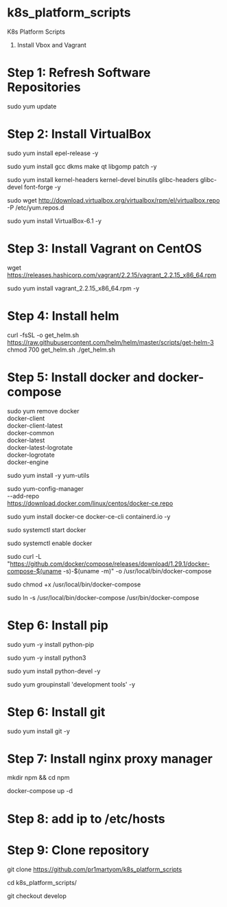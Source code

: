 # k8s_platform_scripts
K8s Platform Scripts

1. Install Vbox and Vagrant

# Step 1: Refresh Software Repositories

sudo yum update

# Step 2: Install VirtualBox

sudo yum install epel-release -y

sudo yum install gcc dkms make qt libgomp patch -y

sudo yum install kernel-headers kernel-devel binutils glibc-headers glibc-devel font-forge -y

sudo wget http://download.virtualbox.org/virtualbox/rpm/el/virtualbox.repo -P /etc/yum.repos.d 

sudo yum install VirtualBox-6.1 -y


# Step 3: Install Vagrant on CentOS

wget https://releases.hashicorp.com/vagrant/2.2.15/vagrant_2.2.15_x86_64.rpm

sudo yum  install vagrant_2.2.15_x86_64.rpm -y


# Step 4: Install helm

curl -fsSL -o get_helm.sh https://raw.githubusercontent.com/helm/helm/master/scripts/get-helm-3
chmod 700 get_helm.sh
./get_helm.sh

# Step 5: Install docker and docker-compose

sudo yum remove docker \
                  docker-client \
                  docker-client-latest \
                  docker-common \
                  docker-latest \
                  docker-latest-logrotate \
                  docker-logrotate \
                  docker-engine

sudo yum install -y yum-utils

sudo yum-config-manager \
    --add-repo \
    https://download.docker.com/linux/centos/docker-ce.repo

sudo yum install docker-ce docker-ce-cli containerd.io -y

sudo systemctl start docker

sudo systemctl enable docker

sudo curl -L "https://github.com/docker/compose/releases/download/1.29.1/docker-compose-$(uname -s)-$(uname -m)" -o /usr/local/bin/docker-compose

sudo chmod +x /usr/local/bin/docker-compose

sudo ln -s /usr/local/bin/docker-compose /usr/bin/docker-compose


# Step 6: Install pip

sudo yum -y install python-pip

sudo yum -y install python3

sudo yum install python-devel -y

sudo yum groupinstall 'development tools' -y

# Step 6: Install git

sudo yum install git -y

# Step 7: Install nginx proxy manager

mkdir npm && cd npm

docker-compose up -d

# Step 8: add ip to /etc/hosts


# Step 9: Clone repository

git clone https://github.com/pr1martyom/k8s_platform_scripts

cd k8s_platform_scripts/

git checkout develop
